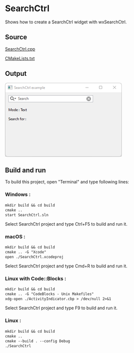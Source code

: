 # SearchCtrl

Shows how to create a SearchCtrl widget with wxSearchCtrl.

## Source

[SearchCtrl.cpp](SearchCtrl.cpp)

[CMakeLists.txt](CMakeLists.txt)

## Output

![output](../../../docs/Pictures/SearchCtrl.png)

## Build and run

To build this project, open "Terminal" and type following lines:

### Windows :

``` shell
mkdir build && cd build
cmake .. 
start SearchCtrl.sln
```

Select SearchCtrl project and type Ctrl+F5 to build and run it.

### macOS :

``` shell
mkdir build && cd build
cmake .. -G "Xcode"
open ./SearchCtrl.xcodeproj
```

Select SearchCtrl project and type Cmd+R to build and run it.

### Linux with Code::Blocks :

``` shell
mkdir build && cd build
cmake .. -G "CodeBlocks - Unix Makefiles"
xdg-open ./ActivityIndicator.cbp > /dev/null 2>&1
```

Select SearchCtrl project and type F9 to build and run it.

### Linux :

``` shell
mkdir build && cd build
cmake .. 
cmake --build . --config Debug
./SearchCtrl
```
